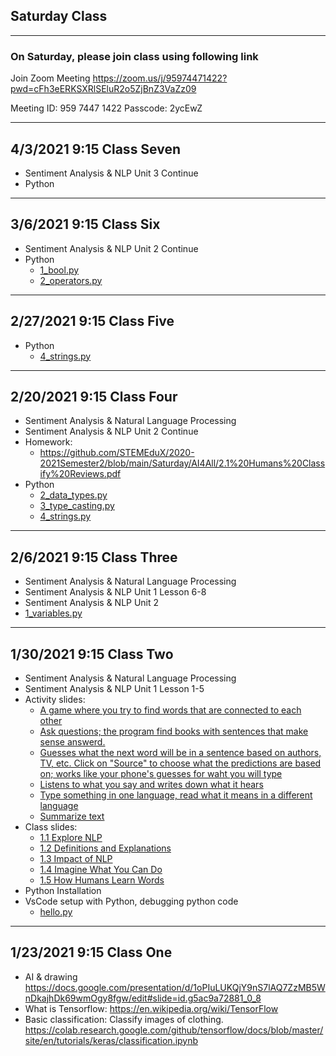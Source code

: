 
## Saturday Class 
---

### On Saturday, please join class using following link

Join Zoom Meeting
https://zoom.us/j/95974471422?pwd=cFh3eERKSXRlSEluR2o5ZjBnZ3VaZz09

Meeting ID: 959 7447 1422
Passcode: 2ycEwZ

<!-- ---
## Join Wechat group
![image](https://user-images.githubusercontent.com/24532787/92997150-b8461200-f4d6-11ea-84cf-ab2c029c06cf.png)
-->
---
## 4/3/2021 9:15 Class Seven
* Sentiment Analysis & NLP Unit 3 Continue
* Python

---
## 3/6/2021 9:15 Class Six
* Sentiment Analysis & NLP Unit 2 Continue
* Python
    - [1_bool.py](https://github.com/STEMEduX/2020-2021Semester2/blob/main/Saturday/20210227/1_bool.py)
    - [2_operators.py](https://github.com/STEMEduX/2020-2021Semester2/blob/main/Saturday/20210227/2_operators.py)

---
## 2/27/2021 9:15 Class Five
* Python
    - [4_strings.py](https://github.com/STEMEduX/2020-2021Semester2/blob/main/Saturday/20210220/4_strings.py)
---
## 2/20/2021 9:15 Class Four
* Sentiment Analysis & Natural Language Processing
* Sentiment Analysis & NLP Unit 2 Continue
* Homework: 
    - https://github.com/STEMEduX/2020-2021Semester2/blob/main/Saturday/AI4All/2.1%20Humans%20Classify%20Reviews.pdf
* Python
    - [2_data_types.py](https://github.com/STEMEduX/2020-2021Semester2/blob/main/Saturday/20210220/2_data_types.py)
    - [3_type_casting.py](https://github.com/STEMEduX/2020-2021Semester2/blob/main/Saturday/20210220/3_type_casting.py)
    - [4_strings.py](https://github.com/STEMEduX/2020-2021Semester2/blob/main/Saturday/20210220/4_strings.py)
---
## 2/6/2021 9:15 Class Three
* Sentiment Analysis & Natural Language Processing
* Sentiment Analysis & NLP Unit 1 Lesson 6-8
* Sentiment Analysis & NLP Unit 2
* [1_variables.py](https://github.com/STEMEduX/2020-2021Semester2/blob/main/Saturday/20210206/1_variables.py)

---
## 1/30/2021 9:15 Class Two
* Sentiment Analysis & Natural Language Processing
* Sentiment Analysis & NLP Unit 1 Lesson 1-5
* Activity slides: 
    - [A game where you try to find words that are connected to each other](https://research.google.com/semantris/)  
    - [Ask questions; the program find books with sentences that make sense answerd.](https://experiments.withgoogle.com/talk-to-books)  
    - [Guesses what the next word will be in a sentence based on authors, TV, etc. Click on "Source" to choose what the predictions are based on; works like your phone's guesses for waht you will type](https://botnik.org/apps/writer/?source=940aee28df1a09a0684969f6d97c4e20) 
    - [Listens to what you say and writes down what it hears](https://www.google.com/intl/en/chrome/demos/speech.html)  
    - [Type something in one language, read what it means in a different language](https://translate.google.com/)  
    - [Summarize text ](https://resoomer.com/en/)  
* Class slides: 
    - [1.1 Explore NLP](./AI4All/1.1%20Explore%20NLP.pdf)
    - [1.2 Definitions and Explanations](./AI4All/1.2%20Definitions%20and%20Explanations.pdf)
    - [1.3 Impact of NLP](./AI4All/1.3%20Impact%20of%20NLP.pdf)
    - [1.4 Imagine What You Can Do](./AI4All/1.4%20Imagine%20What%20You%20Can%20Do.pdf)
    - [1.5 How Humans Learn Words](./AI4All/1.5%20How%20Humans%20Learn%20Words.pdf)
* Python Installation
* VsCode setup with Python, debugging python code
    - [hello.py](https://github.com/STEMEduX/2020-2021Semester2/blob/main/Saturday/20210130/hello.py)

---
## 1/23/2021 9:15 Class One
* AI & drawing https://docs.google.com/presentation/d/1oPIuLUKQjY9nS7lAQ7ZzMB5WnDkajhDk69wmOgy8fgw/edit#slide=id.g5ac9a72881_0_8
* What is Tensorflow: https://en.wikipedia.org/wiki/TensorFlow
* Basic classification: Classify images of clothing.  https://colab.research.google.com/github/tensorflow/docs/blob/master/site/en/tutorials/keras/classification.ipynb



